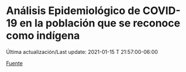 # Análisis Epidemiológico de COVID-19 en la población que se reconoce como indígena

 Última actualización/Last update: 2021-01-15 T 21:57:00-06:00

 [Fuente](https://www.gob.mx/salud/documentos/analisis-epidemiologico-de-covid-19-en-la-poblacion-que-se-reconoce-como-indigena)
